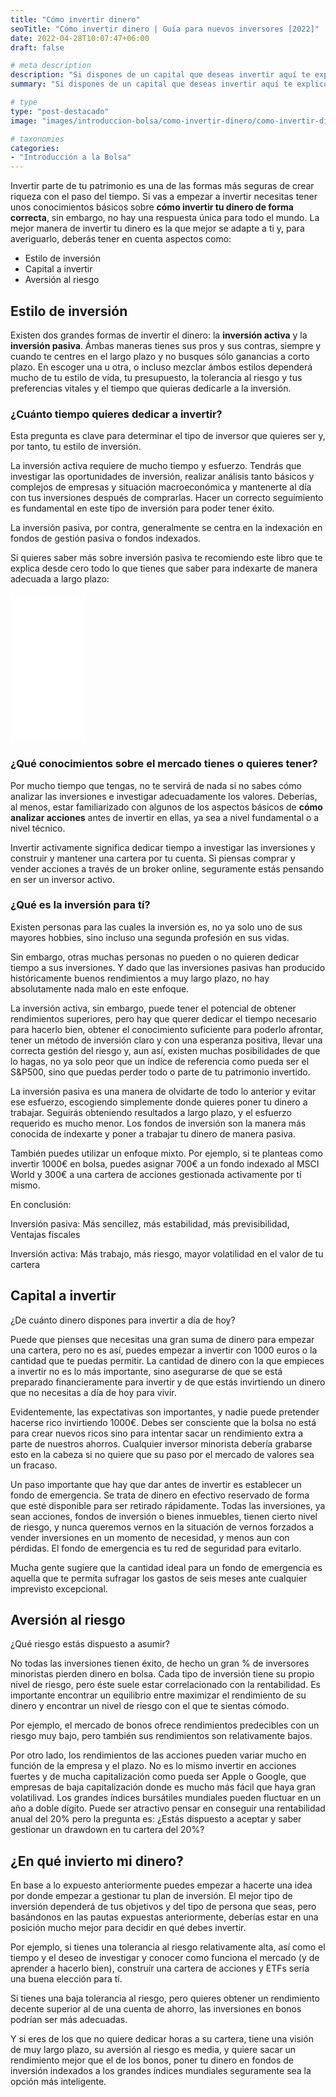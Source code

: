 ```yaml
---
title: "Cómo invertir dinero"
seoTitle: "Cómo invertir dinero | Guía para nuevos inversores [2022]"
date: 2022-04-28T10:07:47+06:00
draft: false

# meta description
description: "Si dispones de un capital que deseas invertir aquí te explico cómo y en que puedes invertir siguiendo unos consejos básicos."
summary: "Si dispones de un capital que deseas invertir aquí te explico cómo y en que puedes invertir siguiendo unos consejos básicos."

# type
type: "post-destacado"
image: "images/introduccion-bolsa/como-invertir-dinero/como-invertir-dinero.jpg"

# taxonomies
categories:
- "Introducción a la Bolsa"
---
```


Invertir parte de tu patrimonio es una de las formas más seguras de crear riqueza con el paso del tiempo. 
Si vas a empezar a invertir necesitas tener unos conocimientos básicos sobre **cómo invertir tu dinero de forma correcta**,
sin embargo, no hay una respuesta única para todo el mundo. 
La mejor manera de invertir tu dinero es la que mejor se adapte a ti y, para averiguarlo, 
deberás tener en cuenta aspectos como:

* Estilo de inversión
* Capital a invertir
* Aversión al riesgo

## Estilo de inversión
Existen dos grandes formas de invertir el dinero: la **inversión activa** y la **inversión pasiva**. 
Ámbas maneras tienes sus pros y sus contras, siempre y cuando te centres en el largo plazo y no busques 
sólo ganancias a corto plazo. En escoger una u otra, o incluso mezclar ámbos estilos dependerá mucho de 
tu estilo de vida, tu presupuesto, la tolerancia al riesgo y tus preferencias vitales y el tiempo que quieras
dedicarle a la inversión.

### ¿Cuánto tiempo quieres dedicar a invertir?

Esta pregunta es clave para determinar el tipo de inversor que quieres ser y, por tanto, tu estilo de inversión.

La inversión activa requiere de mucho tiempo y esfuerzo. Tendrás que investigar las oportunidades de inversión, 
realizar análisis tanto básicos y complejos de empresas y situación macroeconómica y mantenerte al día con tus 
inversiones después de comprarlas. Hacer un correcto seguimiento es fundamental en este tipo de inversión para poder
tener éxito.

La inversión pasiva, por contra, generalmente se centra en la indexación en fondos de gestión pasiva o fondos indexados.

Si quieres saber más sobre inversión pasiva te recomiendo este libro que te explica desde cero todo lo que tienes que
saber para indexarte de manera adecuada a largo plazo:

<iframe sandbox="allow-popups allow-scripts allow-modals allow-forms allow-same-origin" style="width:120px;height:240px;" marginwidth="0" marginheight="0" scrolling="no" frameborder="0" src="//rcm-eu.amazon-adsystem.com/e/cm?lt1=_blank&bc1=000000&IS2=1&bg1=FFFFFF&fc1=000000&lc1=0000FF&t=como-invertir-bolsa-21&language=es_ES&o=30&p=8&l=as4&m=amazon&f=ifr&ref=as_ss_li_til&asins=B09JBQBKG3&linkId=6df27f13431df749a4c068cc38644c45"></iframe>

### ¿Qué conocimientos sobre el mercado tienes o quieres tener?

Por mucho tiempo que tengas, no te servirá de nada si no sabes cómo analizar las inversiones
e investigar adecuadamente los valores. Deberías, al menos, estar familiarizado con algunos de los aspectos básicos 
de **cómo analizar acciones** antes de invertir en ellas, ya sea a nivel fundamental o a nivel técnico.

Invertir activamente significa dedicar tiempo a investigar las inversiones y construir y mantener 
una cartera por tu cuenta. Si piensas comprar y vender acciones a través de un broker online, 
seguramente estás pensando en ser un inversor activo.

### ¿Qué es la inversión para tí?

Existen personas para las cuales la inversión es, no ya solo uno de sus mayores hobbies, sino incluso 
una segunda profesión en sus vidas.

Sin embargo, otras muchas personas no pueden o no quieren dedicar tiempo a sus inversiones. 
Y dado que las inversiones pasivas han producido históricamente buenos rendimientos a muy largo plazo, 
no hay absolutamente nada malo en este enfoque. 

La inversión activa, sin embargo, puede tener el potencial de obtener rendimientos superiores, 
pero hay que querer dedicar el tiempo necesario para hacerlo bien, obtener el conocimiento suficiente para poderlo
afrontar, tener un método de inversión claro y con una esperanza positiva, llevar una correcta gestión del riesgo 
y, aun así, existen muchas posibilidades de que lo hagas, no ya solo peor que un índice de referencia como pueda ser
el S&P500, sino que puedas perder todo o parte de tu patrimonio invertido.

La inversión pasiva es una manera de olvidarte de todo lo anterior y evitar ese esfuerzo, escogiendo simplemente donde
quieres poner tu dinero a trabajar. Seguirás obteniendo resultados a largo plazo, y el esfuerzo requerido es mucho menor. 
Los fondos de inversión son la manera más conocida de indexarte y poner a trabajar tu dinero de manera pasiva.

También puedes utilizar un enfoque mixto. Por ejemplo, si te planteas como invertir 1000€ en bolsa, puedes asignar
700€ a un fondo indexado al MSCI World y 300€ a una cartera de acciones gestionada activamente por tí mismo.

En conclusión:

Inversión pasiva: Más sencillez, más estabilidad, más previsibilidad, Ventajas fiscales

Inversión activa: Más trabajo, más riesgo, mayor volatilidad en el valor de tu cartera

## Capital a invertir

¿De cuánto dinero dispones para invertir a día de hoy?

Puede que pienses que necesitas una gran suma de dinero para empezar una cartera, 
pero no es así, puedes empezar a invertir con 1000 euros o la cantidad que te puedas permitir. 
La cantidad de dinero con la que empieces a invertir no es lo más importante, sino asegurarse de que se está 
preparado financieramente para invertir y de que estás invirtiendo un dinero que no necesitas a día de hoy para vivir.

Evidentemente, las expectativas son importantes, y nadie puede pretender hacerse rico invirtiendo 1000€. Debes ser
consciente que la bolsa no está para crear nuevos ricos sino para intentar sacar un rendimiento extra a parte de nuestros
ahorros. Cualquier inversor minorista debería grabarse esto en la cabeza si no quiere que su paso por el mercado de
valores sea un fracaso.

Un paso importante que hay que dar antes de invertir es establecer un fondo de emergencia. 
Se trata de dinero en efectivo reservado de forma que esté disponible para ser retirado rápidamente. 
Todas las inversiones, ya sean acciones, fondos de inversión o bienes inmuebles, tienen cierto nivel de riesgo, 
y nunca queremos vernos en la situación de vernos forzados a vender inversiones en un momento de necesidad, y menos aun
con pérdidas. El fondo de emergencia es tu red de seguridad para evitarlo.

Mucha gente sugiere que la cantidad ideal para un fondo de emergencia es aquella que te permita sufragar los gastos 
de seis meses ante cualquier imprevisto excepcional.

## Aversión al riesgo

¿Qué riesgo estás dispuesto a asumir?

No todas las inversiones tienen éxito, de hecho un gran % de inversores minoristas pierden dinero en bolsa. 
Cada tipo de inversión tiene su propio nivel de riesgo, pero éste suele estar correlacionado con la rentabilidad. 
Es importante encontrar un equilibrio entre maximizar el rendimiento de su dinero y encontrar un nivel de riesgo 
con el que te sientas cómodo. 

Por ejemplo, el mercado de bonos ofrece rendimientos predecibles con un riesgo muy bajo, 
pero también sus rendimientos son relativamente bajos. 

Por otro lado, los rendimientos de las acciones pueden variar mucho en función de la empresa y el plazo. No es lo mismo
invertir en acciones fuertes y de mucha capitalización como pueda ser Apple o Google, que empresas de baja capitalización
donde es mucho más fácil que haya gran volatilivad. Los grandes índices bursátiles mundiales pueden fluctuar en un año 
a doble dígito. Puede ser atractivo pensar en conseguir
una rentabilidad anual del 20% pero la pregunta es: ¿Estás dispuesto a aceptar y saber gestionar un drawdown en tu cartera
del 20%? 

## ¿En qué invierto mi dinero?

En base a lo expuesto anteriormente puedes empezar a hacerte una idea por donde empezar a gestionar tu plan de inversión.
El mejor tipo de inversión dependerá de tus objetivos y del tipo de persona que seas, pero basándonos 
en las pautas expuestas anteriormente, deberías estar en una posición mucho mejor para decidir en qué debes invertir.

Por ejemplo, si tienes una tolerancia al riesgo relativamente alta, así como el tiempo y el deseo de investigar 
y conocer como funciona el mercado (y de aprender a hacerlo bien), construír una cartera de acciones y ETFs
sería una buena elección para tí. 

Si tienes una baja tolerancia al riesgo, pero quieres obtener un rendimiento decente superior 
al de una cuenta de ahorro, las inversiones en bonos podrían ser más adecuadas.

Y si eres de los que no quiere dedicar horas a su cartera, tiene una visión de muy largo plazo, su aversión al riesgo
es media, y quiere sacar un rendimiento mejor que el de los bonos, 
poner tu dinero en fondos de inversión indexados a los grandes índices mundiales seguramente sea la opción más inteligente.
